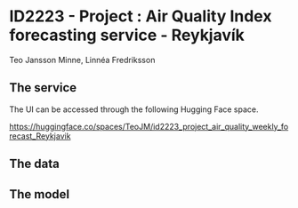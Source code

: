 # ID2223 - Project : Air Quality Index forecasting service - Reykjavík
Teo Jansson Minne, Linnéa Fredriksson

## The service
The UI can be accessed through the following Hugging Face space.

https://huggingface.co/spaces/TeoJM/id2223_project_air_quality_weekly_forecast_Reykjavik

## The data

## The model
